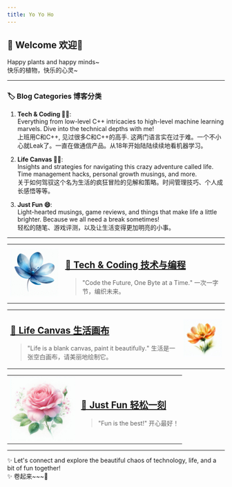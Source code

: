 ```yaml
---
title: Yo Yo Ho
---
```

## 🌟 Welcome 欢迎🌟
Happy plants and happy minds~  
快乐的植物，快乐的心灵~

---

### 🏷️ Blog Categories 博客分类

1. **Tech & Coding 👩‍💻**:  
   Everything from low-level C++ intricacies to high-level machine learning marvels. Dive into the technical depths with me!  
  上班用C和C++, 见过很多C和C++的高手. 这两门语言实在过于难。一个不小心就Leak了。一直在做通信产品。从18年开始陆陆续续地看机器学习。

2. **Life Canvas 👩‍🎨**:  
   Insights and strategies for navigating this crazy adventure called life. Time management hacks, personal growth musings, and more.  
   关于如何驾驭这个名为生活的疯狂冒险的见解和策略。时间管理技巧、个人成长感悟等等。

3. **Just Fun 😄**:  
   Light-hearted musings, game reviews, and things that make life a little brighter. Because we all need a break sometimes!  
   轻松的随笔、游戏评测，以及让生活变得更加明亮的小事。

---

<!-- Tech & Coding Section with Image -->
<table>
<tr>
  <td>
    <img src="assets/images/478c44ef-b8bc-46dd-80d8-e13077cca1d3.jfif" alt="Tech Image" width="150">
  </td>
  <td>
    <h2><a href="{{ site.url }}/categories/tech_coding/">📐 Tech & Coding 技术与编程</a></h2>
    <blockquote>"Code the Future, One Byte at a Time." 一次一字节，编织未来。</blockquote>
  </td>
</tr>
</table>

<!-- Life System Section with Image -->
<table>
<tr>
  <td>
    <h2><a href="{{ site.url }}/categories/life_canvas">🎨 Life Canvas 生活画布</a></h2>
    <blockquote>"Life is a blank canvas, paint it beautifully." 生活是一张空白画布，请美丽地绘制它。</blockquote>
  </td>
  <td>
    <img src="assets/images/a2fdbdbe-7127-4c1b-99f8-90f9075587cf.jfif" alt="Life System Image" width="150">
  </td>
</tr>
</table>

<!-- Just Fun Section with Image -->
<table>
<tr>
  <td>
    <img src="assets/images/df47d168-7b2a-4925-b276-8a49f84c1956.jfif" alt="Just Fun Image" width="150">
  </td>
  <td>
    <h2><a href="{{ site.url }}/categories/just_fun">🎉 Just Fun 轻松一刻</a></h2>
    <blockquote>"Fun is the best!" 开心最好！</blockquote>
  </td>
</tr>
</table>

---

✨ Let's connect and explore the beautiful chaos of technology, life, and a bit of fun together!  
✨ 卷起来~~~🔄


<script src="https://utteranc.es/client.js"
        repo="jovialchen/jovialchen.github.io"
        issue-term="pathname"
        theme="github-light"
        crossorigin="anonymous"
        async>
</script>